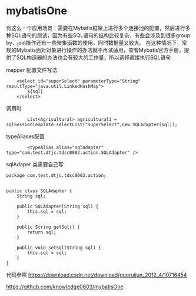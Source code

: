 # mybatisOne

有这么一个应用场景：需要在Mybatis框架上进行多个连接池的配置，然后进行多种SQL语句的测试，因为有些SQL语句的结构比较复杂，有些会涉及到很多group by、join操作还有一些聚集函数的使用，同时数据量又较大。 
在这种情况下，常规的Mybatis面对对象进行操作的办法就不再试适用，查看Mybatis官方手册，提供了SQL构造器的办法也会有较大的工作量，所以选择直接执行SQL语句


mapper 配置文件写法


```
	<select id="superSelect" parameterType="String" resultType="java.util.LinkedHashMap"> 
		${sql} 
	</select>

```

调用时

```
		List<Agricultural> agricultural1 = sqlSessionTemplate.selectList("superSelect",new SQLAdapter(sql));
```
typeAliases配置
```
     	<typeAlias alias="sqladapter" type="com.test.dtjc.tdsc0002.action.SQLAdapter" />
```


sqlAdaper 类需要自己写
```
package com.test.dtjc.tdsc0002.action;


public class SQLAdapter {  
    String sql;  
  
    public SQLAdapter(String sql) {  
        this.sql = sql;  
    }  
  
    public String getSql() {  
        return sql;  
    }  
  
    public void setSql(String sql) {  
        this.sql = sql;  
    }  
}

```
代码参照
https://download.csdn.net/download/guoruijun_2012_4/10716454

https://github.com/knowledge0603/mybatisOne
